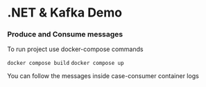 # .NET & Kafka Demo
### Produce and Consume messages

To run project use docker-compose commands

`docker compose build`
`docker compose up`

You can follow the messages inside case-consumer container logs 

